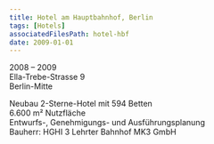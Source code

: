 ```yaml
---
title: Hotel am Hauptbahnhof, Berlin
tags: [Hotels]
associatedFilesPath: hotel-hbf
date: 2009-01-01
---
```

2008 – 2009<br/>
Ella-Trebe-Strasse 9<br/>
Berlin-Mitte

Neubau
2-Sterne-Hotel mit 594 Betten<br/>
6.600 m² Nutzfläche<br/>
Entwurfs-, Genehmigungs- und Ausführungsplanung<br/>
Bauherr: HGHI 3 Lehrter Bahnhof MK3 GmbH
